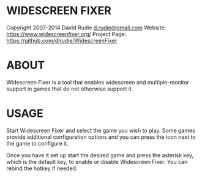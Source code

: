 WIDESCREEN FIXER
================
Copyright 2007-2014 David Rudie <d.rudie@gmail.com>
Website: https://www.widescreenfixer.org/
Project Page: https://github.com/dlrudie/WidescreenFixer

ABOUT
=====
Widescreen Fixer is a tool that enables widescreen and multiple-monitor
support in games that do not otherwise support it.

USAGE
=====
Start Widescreen Fixer and select the game you wish to play.  Some games
provide additional configuration options and you can press the icon next to
the game to configure it.

Once you have it set up start the desired game and press the asterisk key,
which is the default key, to enable or disable Widescreen Fixer.  You can
rebind the hotkey if needed.
